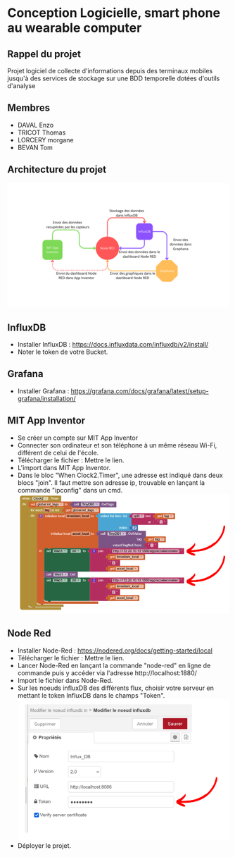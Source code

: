 # Conception Logicielle, smart phone au wearable computer

## Rappel du projet

Projet logiciel de collecte d'informations depuis des terminaux mobiles jusqu'à des services de stockage sur une BDD temporelle dotées d'outils d'analyse


## Membres

- DAVAL Enzo
- TRICOT Thomas
- LORCERY morgane
- BEVAN Tom


## Architecture du projet
![Architecture du projet](https://raw.githubusercontent.com/EnzoDaval/ConceptLog/main/screen/Fonctionnement_Projet.png)


## InfluxDB

- Installer InfluxDB : https://docs.influxdata.com/influxdb/v2/install/
- Noter le token de votre Bucket.


## Grafana

- Installer Grafana : https://grafana.com/docs/grafana/latest/setup-grafana/installation/


## MIT App Inventor

- Se créer un compte sur MIT App Inventor
- Connecter son ordinateur et son téléphone à un même réseau Wi-Fi, différent de celui de l'école.
- Télécharger le fichier : Mettre le lien.
- L'import dans MIT App Inventor.
- Dans le bloc "When Clock2.Timer", une adresse est indiqué dans deux blocs "join". Il faut mettre son adresse ip, trouvable en lançant la commande "ipconfig" dans un cmd. ![MIT App Inventor](https://raw.githubusercontent.com/EnzoDaval/ConceptLog/main/screen/screen.png)


## Node Red

- Installer Node-Red : https://nodered.org/docs/getting-started/local
- Télécharger le fichier : Mettre le lien.
- Lancer Node-Red en lançant la commande "node-red" en ligne de commande puis y accéder via l'adresse http://localhost:1880/
- Import le fichier dans Node-Red.
- Sur les noeuds influxDB des différents flux, choisir votre serveur en mettant le token InfluxDB dans le champs "Token". ![NodeRed](https://raw.githubusercontent.com/EnzoDaval/ConceptLog/main/screen/token.png)
- Déployer le projet.
